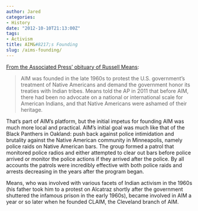 ```yaml
---
author: Jared
categories:
- History
date: "2012-10-10T21:13:00Z"
tags:
- Activism
title: AIM&#8217;s Founding
slug: /aims-founding/
---
```

[From the Associated Press’ obituary of Russell Means](http://web.archive.org/web/20121024213831/https://www.latimes.com/news/obituaries/la-russell-means-indian-activist-actor-dies-at-72-20121022,0,3901740.story):

> AIM was founded in the late 1960s to protest the U.S. government’s treatment of Native Americans and demand the government honor its treaties with Indian tribes. Means told the AP in 2011 that before AIM, there had been no advocate on a national or international scale for American Indians, and that Native Americans were ashamed of their heritage.

That’s part of AIM’s platform, but the initial impetus for founding AIM was much more local and practical. AIM’s initial goal was much like that of the Black Panthers in Oakland: push back against police intimidation and brutality against the Native American community in Minneapolis, namely police raids on Native American bars. The group formed a patrol that monitored police radios and either attempted to clear out bars before police arrived or monitor the police actions if they arrived after the police. By all accounts the patrols were incredibly effective with both police raids and arrests decreasing in the years after the program began.

Means, who was involved with various facets of Indian activism in the 1960s (his father took him to a protest on Alcatraz shortly after the government shuttered the infamous prison in the early 1960s), became involved in AIM a year or so later when he founded CLAIM, the Cleveland branch of AIM.